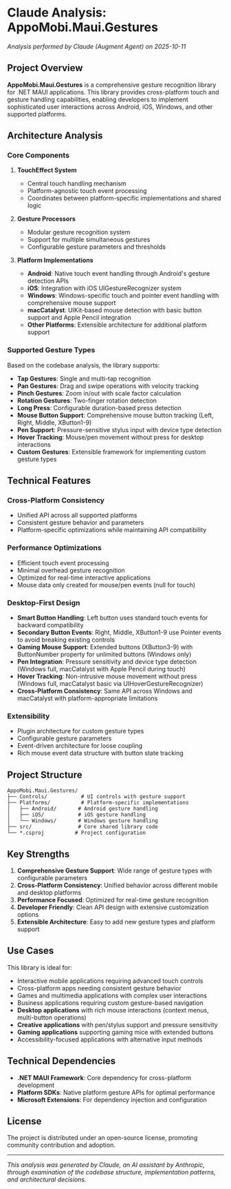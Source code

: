 # Claude Analysis: AppoMobi.Maui.Gestures

*Analysis performed by Claude (Augment Agent) on 2025-10-11*

## Project Overview

**AppoMobi.Maui.Gestures** is a comprehensive gesture recognition library for .NET MAUI applications. This library provides cross-platform touch and gesture handling capabilities, enabling developers to implement sophisticated user interactions across Android, iOS, Windows, and other supported platforms.

## Architecture Analysis

### Core Components

1. **TouchEffect System**
   - Central touch handling mechanism
   - Platform-agnostic touch event processing
   - Coordinates between platform-specific implementations and shared logic

2. **Gesture Processors**
   - Modular gesture recognition system
   - Support for multiple simultaneous gestures
   - Configurable gesture parameters and thresholds

3. **Platform Implementations**
   - **Android**: Native touch event handling through Android's gesture detection APIs
   - **iOS**: Integration with iOS UIGestureRecognizer system
   - **Windows**: Windows-specific touch and pointer event handling with comprehensive mouse support
   - **macCatalyst**: UIKit-based mouse detection with basic button support and Apple Pencil integration
   - **Other Platforms**: Extensible architecture for additional platform support

### Supported Gesture Types

Based on the codebase analysis, the library supports:

- **Tap Gestures**: Single and multi-tap recognition
- **Pan Gestures**: Drag and swipe operations with velocity tracking
- **Pinch Gestures**: Zoom in/out with scale factor calculation
- **Rotation Gestures**: Two-finger rotation detection
- **Long Press**: Configurable duration-based press detection
- **Mouse Button Support**: Comprehensive mouse button tracking (Left, Right, Middle, XButton1-9)
- **Pen Support**: Pressure-sensitive stylus input with device type detection
- **Hover Tracking**: Mouse/pen movement without press for desktop interactions
- **Custom Gestures**: Extensible framework for implementing custom gesture types

## Technical Features

### Cross-Platform Consistency
- Unified API across all supported platforms
- Consistent gesture behavior and parameters
- Platform-specific optimizations while maintaining API compatibility

### Performance Optimizations
- Efficient touch event processing
- Minimal overhead gesture recognition
- Optimized for real-time interactive applications
- Mouse data only created for mouse/pen events (null for touch)

### Desktop-First Design
- **Smart Button Handling**: Left button uses standard touch events for backward compatibility
- **Secondary Button Events**: Right, Middle, XButton1-9 use Pointer events to avoid breaking existing controls
- **Gaming Mouse Support**: Extended buttons (XButton3-9) with ButtonNumber property for unlimited buttons (Windows only)
- **Pen Integration**: Pressure sensitivity and device type detection (Windows full, macCatalyst with Apple Pencil during touch)
- **Hover Tracking**: Non-intrusive mouse movement without press (Windows full, macCatalyst basic via UIHoverGestureRecognizer)
- **Cross-Platform Consistency**: Same API across Windows and macCatalyst with platform-appropriate limitations

### Extensibility
- Plugin architecture for custom gesture types
- Configurable gesture parameters
- Event-driven architecture for loose coupling
- Rich mouse event data structure with button state tracking

## Project Structure

```
AppoMobi.Maui.Gestures/
├── Controls/           # UI controls with gesture support
├── Platforms/          # Platform-specific implementations
│   ├── Android/       # Android gesture handling
│   ├── iOS/           # iOS gesture handling
│   └── Windows/       # Windows gesture handling
├── src/               # Core shared library code
└── *.csproj          # Project configuration
```

## Key Strengths

1. **Comprehensive Gesture Support**: Wide range of gesture types with configurable parameters
2. **Cross-Platform Consistency**: Unified behavior across different mobile and desktop platforms
3. **Performance Focused**: Optimized for real-time gesture recognition
4. **Developer Friendly**: Clean API design with extensive customization options
5. **Extensible Architecture**: Easy to add new gesture types and platform support

## Use Cases

This library is ideal for:
- Interactive mobile applications requiring advanced touch controls
- Cross-platform apps needing consistent gesture behavior
- Games and multimedia applications with complex user interactions
- Business applications requiring custom gesture-based navigation
- **Desktop applications** with rich mouse interactions (context menus, multi-button operations)
- **Creative applications** with pen/stylus support and pressure sensitivity
- **Gaming applications** supporting gaming mice with extended buttons
- Accessibility-focused applications with alternative input methods

## Technical Dependencies

- **.NET MAUI Framework**: Core dependency for cross-platform development
- **Platform SDKs**: Native platform gesture APIs for optimal performance
- **Microsoft Extensions**: For dependency injection and configuration

## License

The project is distributed under an open-source license, promoting community contribution and adoption.

---

*This analysis was generated by Claude, an AI assistant by Anthropic, through examination of the codebase structure, implementation patterns, and architectural decisions.*

